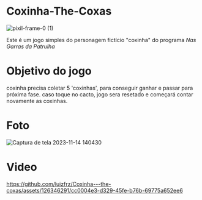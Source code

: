 # Coxinha-The-Coxas 

![pixil-frame-0 (1)](https://github.com/luizfrz/Coxinha---the-coxas/assets/126346291/96af405e-89ee-4d81-9849-3d73570b0342)

Este é um jogo simples do personagem fictício "coxinha" do programa *Nas Garras da Patrulha*
# Objetivo do jogo

coxinha precisa coletar 5 'coxinhas', para conseguir ganhar e passar para próxima fase. caso toque no cacto, jogo sera resetado e começará contar novamente as coxinhas.




# Foto

![Captura de tela 2023-11-14 140430](https://github.com/luizfrz/Coxinha---the-coxas/assets/126346291/892287aa-e6aa-4c5e-a33f-23de83f40f9e)

# Video
https://github.com/luizfrz/Coxinha---the-coxas/assets/126346291/cc0004e3-d329-45fe-b76b-69775a652ee6

